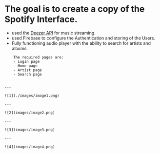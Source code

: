# The goal is to create a copy of the Spotify Interface.

- used the [Deezer API](https://developers.deezer.com) for music streaming.
- used Firebase to configure the Authentication and storing of the Users.
- Fully functioning audio player with the ability to search for artists and albums.

```
    The required pages are:
    - Login page
    - Home page
    - Artist page
    - Search page


---

![1](./images/image1.png)

---

![2](images/image2.png)

---

![3](images/image3.png)

---

![4](images/image4.png)
```
